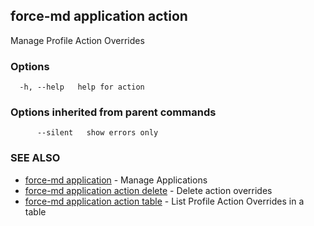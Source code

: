 ## force-md application action

Manage Profile Action Overrides 

### Options

```
  -h, --help   help for action
```

### Options inherited from parent commands

```
      --silent   show errors only
```

### SEE ALSO

* [force-md application](force-md_application.md)	 - Manage Applications
* [force-md application action delete](force-md_application_action_delete.md)	 - Delete action overrides
* [force-md application action table](force-md_application_action_table.md)	 - List Profile Action Overrides in a table

